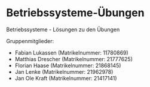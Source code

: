 # Betriebssysteme-Übungen

Betriebssysteme - Lösungen zu den Übungen

Gruppenmitglieder: 
- Fabian Lukassen (Matrikelnummer: 11780869)
- Matthias Drescher (Matrikelnummer: 21777625)
- Florian Haase (Matrikelnummer: 21868145)
- Jan Lenke (Matrikelnummer: 21962978)
- Jan Ole Kraft (Matrikelnummer: 21417141)
